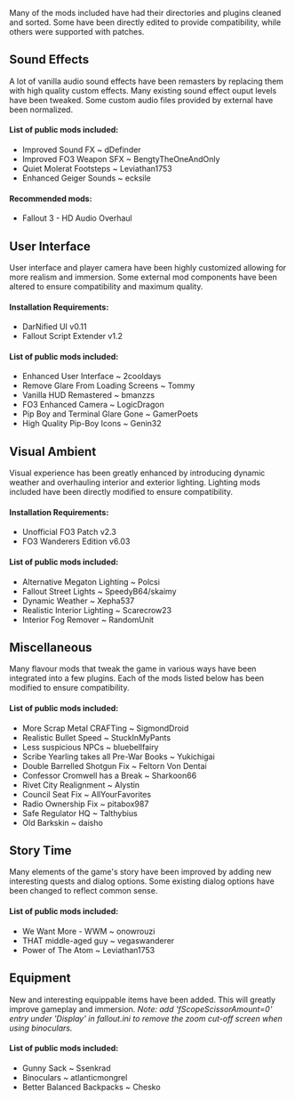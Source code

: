 
Many of the mods included have had their directories and plugins cleaned and sorted.
Some have been directly edited to provide compatibility, while others were supported with patches.

## Sound Effects
A lot of vanilla audio sound effects have been remasters by replacing them with high quality custom effects.
Many existing sound effect ouput levels have been tweaked.
Some custom audio files provided by external have been normalized.

#### List of public mods included:
- Improved Sound FX ~ dDefinder
- Improved FO3 Weapon SFX ~ BengtyTheOneAndOnly
- Quiet Molerat Footsteps ~ Leviathan1753
- Enhanced Geiger Sounds ~ ecksile

#### Recommended mods:
- Fallout 3 - HD Audio Overhaul

## User Interface
User interface and player camera have been highly customized allowing for more realism and immersion.
Some external mod components have been altered to ensure compatibility and maximum quality.

#### Installation Requirements:
- DarNified UI v0.11
- Fallout Script Extender v1.2

#### List of public mods included:
- Enhanced User Interface ~ 2cooldays
- Remove Glare From Loading Screens ~ Tommy
- Vanilla HUD Remastered ~ bmanzzs
- FO3 Enhanced Camera ~ LogicDragon
- Pip Boy and Terminal Glare Gone ~ GamerPoets
- High Quality Pip-Boy Icons ~ Genin32

## Visual Ambient
Visual experience has been greatly enhanced by introducing dynamic weather and overhauling interior and exterior lighting.
Lighting mods included have been directly modified to ensure compatibility.

#### Installation Requirements:
- Unofficial FO3 Patch v2.3
- FO3 Wanderers Edition v6.03

#### List of public mods included:
- Alternative Megaton Lighting ~ Polcsi
- Fallout Street Lights ~ SpeedyB64/skaimy
- Dynamic Weather ~ Xepha537
- Realistic Interior Lighting ~ Scarecrow23
- Interior Fog Remover ~ RandomUnit

## Miscellaneous
Many flavour mods that tweak the game in various ways have been integrated into a few plugins.
Each of the mods listed below has been modified to ensure compatibility.

#### List of public mods included:
- More Scrap Metal CRAFTing ~ SigmondDroid
- Realistic Bullet Speed ~ StuckInMyPants
- Less suspicious NPCs ~ bluebellfairy
- Scribe Yearling takes all Pre-War Books ~ Yukichigai
- Double Barrelled Shotgun Fix ~ Feltorn Von Dentai
- Confessor Cromwell has a Break ~ Sharkoon66
- Rivet City Realignment ~ Alystin
- Council Seat Fix ~ AllYourFavorites
- Radio Ownership Fix ~ pitabox987
- Safe Regulator HQ ~ Talthybius
- Old Barkskin ~ daisho

## Story Time
Many elements of the game's story have been improved by adding new interesting quests and dialog options.
Some existing dialog options have been changed to reflect common sense.

#### List of public mods included:
- We Want More - WWM ~ onowrouzi
- THAT middle-aged guy ~ vegaswanderer
- Power of The Atom ~ Leviathan1753

## Equipment
New and interesting equippable items have been added. This will greatly improve gameplay and immersion.
*Note: add 'fScopeScissorAmount=0' entry under 'Display' in fallout.ini to remove the zoom cut-off
screen when using binoculars.*

#### List of public mods included:
- Gunny Sack ~ Ssenkrad
- Binoculars ~ atlanticmongrel
- Better Balanced Backpacks ~ Chesko
